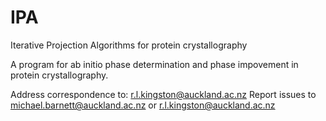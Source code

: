 # IPA
Iterative Projection Algorithms for protein crystallography

A program for ab initio phase determination and phase impovement in protein crystallography.


Address correspondence to: r.l.kingston@auckland.ac.nz
Report issues to michael.barnett@auckland.ac.nz or r.l.kingston@auckland.ac.nz

